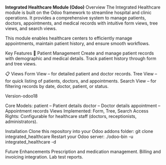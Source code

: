 **Integrated Healthcare Module (Odoo)**
Overview
The Integrated Healthcare module is built on the Odoo framework to streamline hospital and clinic operations.
It provides a comprehensive system to manage patients, doctors, appointments, and medical records with intuitive form views, tree views, and search views.

This module enables healthcare centers to efficiently manage appointments, maintain patient history, and ensure smooth workflows.

Key Features
👤 Patient Management
Create and manage patient records with demographic and medical details.
Track patient history through form and tree views.

📋 Views
Form View – for detailed patient and doctor records.
Tree View – for quick listing of patients, doctors, and appointments.
Search View – for filtering records by date, doctor, patient, or status.

Version-odoo18

Core Models:
patient – Patient details
doctor – Doctor details
appointment – Appointment records
Views Implemented: Form, Tree, Search
Access Rights: Configurable for healthcare staff (doctors, receptionists, administrators).

Installation
Clone this repository into your Odoo addons folder:
git clone <repo-url> integrated_healthcare
Restart your Odoo server:
./odoo-bin -u integrated_healthcare -d <your-database>

Future Enhancements
Prescription and medication management.
Billing and invoicing integration.
Lab test reports.

